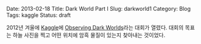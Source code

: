 Date: 2013-02-18
Title: Dark World Part I
Slug: darkworld1
Category: Blog
Tags: kaggle
Status: draft

2012년 겨울에 [Kaggle](http://www.kaggle.com/)에 [Observing Dark Worlds](http://www.kaggle.com/c/DarkWorlds)라는 대회가 열렸다.
대회의 목표는 하늘 사진을 찍고 어떤 위치에 암흑 물질이 있는지 찾아내는 것이었다.
